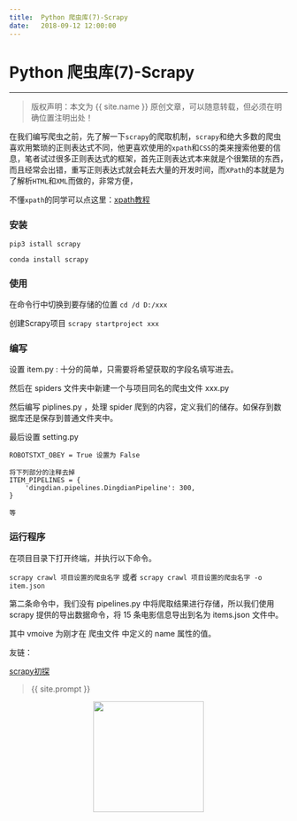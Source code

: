```yaml
---             
title:  Python 爬虫库(7)-Scrapy
date:   2018-09-12 12:00:00
---
```

# Python 爬虫库(7)-Scrapy

***
> 版权声明：本文为 {{ site.name }} 原创文章，可以随意转载，但必须在明确位置注明出处！

在我们编写爬虫之前，先了解一下`scrapy`的爬取机制，`scrapy`和绝大多数的爬虫喜欢用繁琐的正则表达式不同，他更喜欢使用的`xpath`和`CSS`的类来搜索他要的信息，笔者试过很多正则表达式的框架，首先正则表达式本来就是个很繁琐的东西，而且经常会出错，重写正则表达式就会耗去大量的开发时间，而`XPath`的本就是为了解析`HTML`和`XML`而做的，非常方便，

不懂`xpath`的同学可以点这里：[xpath教程](http://www.w3school.com.cn/xpath/)

### 安装

`pip3 istall scrapy`

`conda install scrapy `

### 使用

在命令行中切换到要存储的位置 `cd /d D:/xxx`

创建Scrapy项目 `scrapy startproject xxx`

### 编写

设置 item.py : 十分的简单，只需要将希望获取的字段名填写进去。

然后在 spiders 文件夹中新建一个与项目同名的爬虫文件 xxx.py 

然后编写 piplines.py ，处理 spider 爬到的内容，定义我们的储存。如保存到数据库还是保存到普通文件夹中。

最后设置 setting.py 

```
ROBOTSTXT_OBEY = True 设置为 False

将下列部分的注释去掉
ITEM_PIPELINES = {
    'dingdian.pipelines.DingdianPipeline': 300,
}

等
```

### 运行程序

在项目目录下打开终端，并执行以下命令。

 `scrapy crawl 项目设置的爬虫名字` 
或者 `scrapy crawl 项目设置的爬虫名字 -o item.json`

第二条命令中，我们没有 pipelines.py 中将爬取结果进行存储，所以我们使用 scrapy 提供的导出数据命令，将 15 条电影信息导出到名为 items.json 文件中。

其中 vmoive 为刚才在 爬虫文件 中定义的 name 属性的值。

友链：

<p><a href="https://mp.weixin.qq.com/s?__biz=MzIwODY1MDc1NQ==&mid=2247484072&idx=1&sn=3643b6368193f16d3451a473fde2135d&chksm=977e95c4a0091cd275098e4e1e916cbdbf80a4d399ac388d9476d25b4826aabdcdce97a109c5&scene=21#wechat_redirect">scrapy初探</a></p> 

> {{ site.prompt }}

<div  align="center">
<img src="https://rengui520.github.io/images/wechart.jpg" width = "200" height = "200"/>